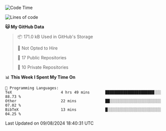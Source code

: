 <!--START_SECTION:waka-->
![Code Time](http://img.shields.io/badge/Code%20Time-994%20hrs%2011%20mins-blue)

![Lines of code](https://img.shields.io/badge/From%20Hello%20World%20I%27ve%20Written-215.1%20thousand%20lines%20of%20code-blue)

**🐱 My GitHub Data** 

> 📦 171.0 kB Used in GitHub's Storage 
 > 
> 🚫 Not Opted to Hire
 > 
> 📜 17 Public Repositories 
 > 
> 🔑 10 Private Repositories 
 > 
📊 **This Week I Spent My Time On** 

```text
💬 Programming Languages: 
TeX                      4 hrs 49 mins       ██████████████████████░░░   88.73 % 
Other                    22 mins             ██░░░░░░░░░░░░░░░░░░░░░░░   07.02 % 
BibTeX                   13 mins             █░░░░░░░░░░░░░░░░░░░░░░░░   04.25 % 
```


 Last Updated on 09/08/2024 18:40:31 UTC
<!--END_SECTION:waka-->
